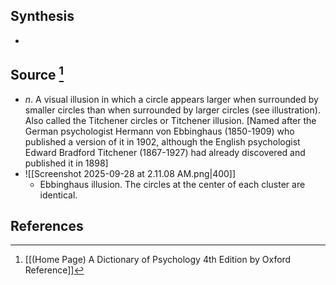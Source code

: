 ## Synthesis
- 
## Source [^1]
- $n$. A visual illusion in which a circle appears larger when surrounded by smaller circles than when surrounded by larger circles (see illustration). Also called the Titchener circles or Titchener illusion. \[Named after the German psychologist Hermann von Ebbinghaus (1850-1909) who published a version of it in 1902, although the English psychologist Edward Bradford Titchener (1867-1927) had already discovered and published it in 1898]
- ![[Screenshot 2025-09-28 at 2.11.08 AM.png|400]]
	- Ebbinghaus illusion. The circles at the center of each cluster are identical.
## References

[^1]: [[(Home Page) A Dictionary of Psychology 4th Edition by Oxford Reference]]